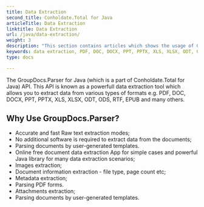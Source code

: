 ```yaml
---
title: Data Extraction
second_title: Conholdate.Total for Java
articleTitle: Data Extraction
linktitle: Data Extraction
url: /java/data-extraction/
weight: 3
description: "This section contains articles which shows the usage of GroupDocs.Parser for Java (which is a part of Conholdate.Total for Java) API. This API is known as a powerfull data extraction tool which allows you to extract data from various types of formats e.g. PDF, DOC, DOCX, PPT, PPTX, XLS, XLSX, ODT, ODS, RTF, EPUB and many others."
keywords: data extraction, PDF, DOC, DOCX, PPT, PPTX, XLS, XLSX, ODT, ODS, RTF, EPUB 
type: docs

---
```


The GroupDocs.Parser for Java (which is a part of Conholdate.Total for Java) API. This API is known as a powerfull data extraction tool which allows you to extract data from various types of formats e.g. PDF, DOC, DOCX, PPT, PPTX, XLS, XLSX, ODT, ODS, RTF, EPUB and many others.

## Why Use GroupDocs.Parser?

- Accurate and fast Raw text extraction modes;
- No additional software is required to extract data from the documents;
- Parsing documents by user-generated templates.
- Online free document data extraction App for simple cases and powerful Java library for many data extraction scenarios;
- Images extraction;
- Document information extraction - file type, page count etc;
- Metadata extraction;
- Parsing PDF forms.
- Attachments extraction;
- Parsing documents by user-generated templates.




